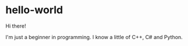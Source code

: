 # hello-world

Hi there!

I'm just a beginner in programming. I know a little of C++, C# and Python.
